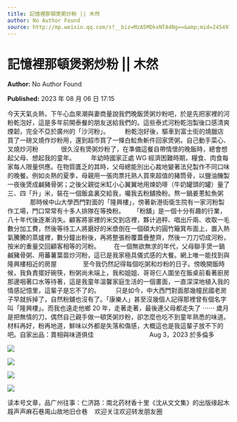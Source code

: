 ```yaml
---
title: 記憶裡那頓煲粥炒粉 || 木然
author: No Author Found
source: http://mp.weixin.qq.com/s?__biz=MzA5MDkxNTA4Ng==&amp;mid=2454913996&amp;idx=1&amp;sn=6e5cf63539d012d78ad8b5dd8998aae3&amp;chksm=87a3cbadb0d442bb46a50c8ad2497fd1379bf54934feb28ab40a6a2b6f995fec7f2bf2d24233#rd
---
```


# 記憶裡那頓煲粥炒粉 || 木然

**Author:** No Author Found

**Published:** 2023 年 08 月 06 日 17:15

今天天氣炎熱，下午心血來潮與妻商量說我們晚飯煲粥炒粉吧，於是先把家裡的河粉乾泡好，這是多年前開泰餐的朋友送給我們的。這些泰式河粉乾泡製後口感清爽煙韌，完全不亞於廣州的「沙河粉」。         粉乾泡好後，驅車到富士街的燒臘店買了一磅叉燒作炒粉用，還到超市買了一條白𩶘魚斬件回家煲粥。自己動手菜心、叉燒炒河粉             很久沒有煲粥炒粉了，在準備這餐自帶情懷的晚飯時，總會想起父母、想起我的童年。         年幼時國家正處 WG 經濟困難時期，糧食、肉食每家每人限量供應。在物質匱乏的其時，父母總能別出心裁地變著法兒製作不同口味的晚餐。例如炎熱的夏季，母親用一張肉票托熟人買來超值的豬筒骨，以鹽油醃製一夜後煲成鹹豬骨粥；之後父親從米缸小心翼翼地用煉奶嘜（牛奶罐頭的罐）量了三、四「升」米，裝在一個飯盒裏交給我，囑我去粉舖換粉。熬一鍋姜蔥𩶘魚粥              那時候中山大學西門對面的「隆興樓」，傍著新港街衛生院有一家河粉製作工場，門口常常有十多人排隊在等換粉。     「粉舖」是一個十分有趣的行業，八十年代後逐漸消失。顧客將家裡的米交到店裡，夥计過秤、唱出斤兩、收取一毛數分加工費，然後等待工人將磨好的米漿倒在一個碩大的圓竹簸箕布面上，置入熱氣騰騰的蒸爐裡，數分鐘出粉後，再將整張粉覆蓋疊整齊，然後一刀刀切成河粉，按米的重量交回顧客相等的河粉。        在一個無欲無求的年代，父母聯手煲一鍋鹹豬骨粥、用蕃薯葉苗炒河粉，這已是我家極具儀式感的大餐。網上唯一能找到與隆興樓相近的房屋               至今我仍然記得每個吃粥和炒粉的日子。傍晚開飯時候，我負責擺好碗筷，粉粥尚未端上，我和姐姐、哥哥仨人圍坐在飯桌前看著廚房那邊咽著口水等待著，這是我童年溫馨家庭生活的一個畫面，一直深深地植入我的情感記憶里，這輩子是忘不了的。         只是如今，中大西門對面那幾幢民國老房子早就拆掉了，自然粉舖也沒有了。「康樂人」甚至沒幾個人記得那裡曾有個名字叫「隆興樓」。而我也遠走他鄉 20 年，走著走著，最後連父母都走失了 ⋯⋯ 歲月是把無情的刀，偶然自己親手做一頓煲粥炒粉，卻怎麼也吃不到童年熟悉的味道。材料再好，粉再地道，鮮味以外都是失落和傷感，大概這也是我這輩子放不下的吧。自家出品：賣相與味道俱佳                                Aug 3，2023 於多倫多

![](https://mmbiz.qpic.cn/mmbiz_jpg/PJWG74pLsMZ6T4TRycQQjc4C4a8CNMBkpxTqHMYP4EbYQnHhXjNZR58wa8icTo1yl3wN9w8NLx4tTCYfvyVsib8w/640)

![](https://mmbiz.qpic.cn/mmbiz_jpg/PJWG74pLsMZ6T4TRycQQjc4C4a8CNMBkYUiag0pmFwJP68GWibugptBRJtLC9J7OCW0POGmmNROKaqBBaKKSw8cw/640)

![](https://mmbiz.qpic.cn/mmbiz_jpg/PJWG74pLsMZ6T4TRycQQjc4C4a8CNMBkk57You2mvlTL144esG9GYrcZHNG2WLfU2y7NCR0nXaMohgsDDCllMg/640)

![](https://mmbiz.qpic.cn/mmbiz_jpg/PJWG74pLsMZ6T4TRycQQjc4C4a8CNMBkR1B6y3TPicwD5HrRZulwAC8cxsibibTcS5J0xmGFBNywe6lOnWKYe2lfQ/640)

读本号文章，品广州往事：仁济路：南北药材香十里《沈从文文集》的出版缘起木屐声声麻石巷禺山故地旧仓巷    欢迎关注欢迎转发朋友圈
